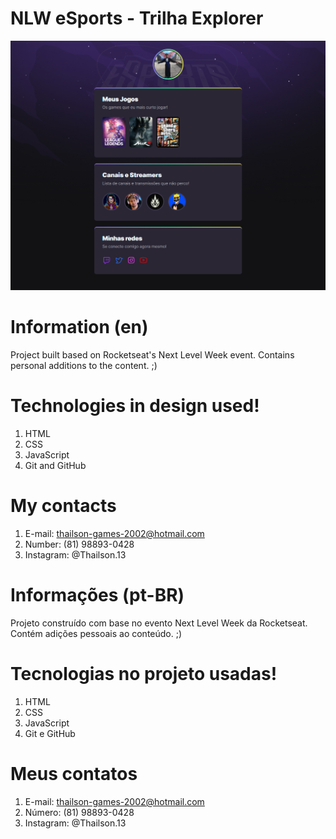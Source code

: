 # NLW eSports - Trilha Explorer

![preview](./.github/preview.png)

# Information (en)
Project built based on Rocketseat's Next Level Week event. Contains personal additions to the content. ;)

# Technologies in design used!

1. HTML
2. CSS
3. JavaScript
4. Git and GitHub

# My contacts

1. E-mail: thailson-games-2002@hotmail.com
2. Number: (81) 98893-0428
3. Instagram: @Thailson.13

# Informações (pt-BR)

Projeto construído com base no evento Next Level Week da Rocketseat. Contém adições pessoais ao conteúdo. ;)

# Tecnologias no projeto usadas! 
1. HTML
2. CSS
3. JavaScript
4. Git e GitHub

# Meus contatos

1. E-mail: thailson-games-2002@hotmail.com
2. Número: (81) 98893-0428
3. Instagram: @Thailson.13



